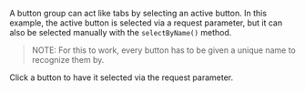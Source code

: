 A button group can act like tabs by selecting an active button.
In this example, the active button is selected via a request parameter,
but it can also be selected manually with the `selectByName()` method.

> NOTE: For this to work, every button has to be given a unique name
> to recognize them by.

Click a button to have it selected via the request parameter.
